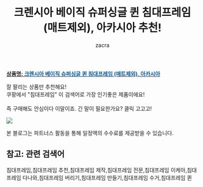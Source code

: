 ﻿---
layout: post
title:  "크렌시아 베이직 슈퍼싱글 퀸 침대프레임 (매트제외), 아카시아 추천!"
author: zacra
categories: [ 아이템 ]
tags: [침대프레임,침대프레임 추천,침대프레임 제작,침대프레임 전문,침대프레임 이케아,침대프레임 다나와,침대프레임 버리기,침대프레임 만들기,침대프레임 수거,침대프레임 퀸]
image: https://static.coupangcdn.com/image/vendor_inventory/images/2017/11/30/15/2/92c976cc-e828-4049-9349-acbfcd293752.jpg 
description: "쿠팡에서 침대프레임 관련 상품으로 가장 잘팔리는 제품 중 하나라는 사실!!."
rating: 4.5
---

<a href="https://link.coupang.com/re/AFFSDP?lptag=AF8407795&pageKey=50613189&itemId=178411455&vendorItemId=3426753077&traceid=V0-153-233c34d0c3a4307f"><b>상품명: <font color='#01579B'>크렌시아 베이직 슈퍼싱글 퀸 침대프레임 (매트제외), 아카시아</font></b></a>

잘 팔리는 상품만 추천해요!<br/>
쿠팡에서 "침대프레임" 이 검색어로 가장 인기좋은 제품이에요!<br/><br/>
즉 구매해도 안심이다 이말이죠. 긴 말이 필요한가요? 클릭 고고고! <br/>



<a href="https://link.coupang.com/re/AFFSDP?lptag=AF8407795&pageKey=50613189&itemId=178411455&vendorItemId=3426753077&traceid=V0-153-233c34d0c3a4307f"><img src="https://thumbnail8.coupangcdn.com/thumbnails/remote/q89/image/vendor_inventory/c5d4/c9f1e0969064f36ba38686e974c1c233524a64d33e7c06cb03e51e32d292.jpg"></a> 

본 블로그는 파트너스 활동을 통해 일정액의 수수료를 제공받을 수 있습니다.

## 참고: 관련 검색어    
침대프레임,침대프레임 추천,침대프레임 제작,침대프레임 전문,침대프레임 이케아,침대프레임 다나와,침대프레임 버리기,침대프레임 만들기,침대프레임 수거,침대프레임 퀸